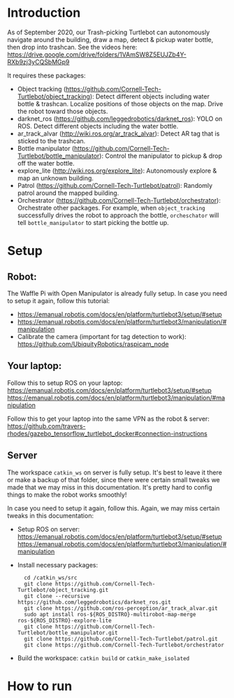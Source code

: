 # Introduction

As of September 2020, our Trash-picking Turtlebot can autonomously navigate around the building, draw a map, detect & pickup water bottle, then drop into trashcan. See the videos here: https://drive.google.com/drive/folders/1VAmSW8Z5EUJZb4Y-RXb9zj3yCQSbMGp9

It requires these packages:
- Object tracking (https://github.com/Cornell-Tech-Turtlebot/object_tracking): Detect different objects including water bottle & trashcan. Localize positions of those objects on the map. Drive the robot toward those objects.
- darknet_ros (https://github.com/leggedrobotics/darknet_ros): YOLO on ROS. Detect different objects including the water bottle.
- ar_track_alvar (http://wiki.ros.org/ar_track_alvar): Detect AR tag that is sticked to the trashcan.
- Bottle manipulator (https://github.com/Cornell-Tech-Turtlebot/bottle_manipulator): Control the manipulator to pickup & drop off the water bottle.
- explore_lite (http://wiki.ros.org/explore_lite): Autonomously explore & map an unknown building.  
- Patrol (https://github.com/Cornell-Tech-Turtlebot/patrol): Randomly patrol around the mapped building.
- Orchestrator (https://github.com/Cornell-Tech-Turtlebot/orchestrator): Orchestrate other packages. For example, when `object_tracking` successfully drives the robot to approach the bottle, `orcheschator` will tell `bottle_manipulator` to start picking the bottle up.


# Setup

## Robot:
The Waffle Pi with Open Manipulator is already fully setup. In case you need to setup it again, follow this tutorial: 

- https://emanual.robotis.com/docs/en/platform/turtlebot3/setup/#setup
- https://emanual.robotis.com/docs/en/platform/turtlebot3/manipulation/#manipulation
- Calibrate the camera (important for tag detection to work): https://github.com/UbiquityRobotics/raspicam_node

## Your laptop:
Follow this to setup ROS on your laptop:
https://emanual.robotis.com/docs/en/platform/turtlebot3/setup/#setup
https://emanual.robotis.com/docs/en/platform/turtlebot3/manipulation/#manipulation

Follow this to get your laptop into the same VPN as the robot & server: 
https://github.com/travers-rhodes/gazebo_tensorflow_turtlebot_docker#connection-instructions

## Server
The workspace `catkin_ws` on server is fully setup. It's best to leave it there or make a backup of that folder, since there were certain small tweaks we made that we may miss in this documentation. It's pretty hard to config things to make the robot works smoothly!

In case you need to setup it again, follow this. Again, we may miss certain tweaks in this documentation:

- Setup ROS on server:
        https://emanual.robotis.com/docs/en/platform/turtlebot3/setup/#setup
        https://emanual.robotis.com/docs/en/platform/turtlebot3/manipulation/#manipulation

- Install necessary packages:

        cd /catkin_ws/src
        git clone https://github.com/Cornell-Tech-Turtlebot/object_tracking.git
        git clone --recursive https://github.com/leggedrobotics/darknet_ros.git
        git clone https://github.com/ros-perception/ar_track_alvar.git
        sudo apt install ros-${ROS_DISTRO}-multirobot-map-merge ros-${ROS_DISTRO}-explore-lite
        git clone https://github.com/Cornell-Tech-Turtlebot/bottle_manipulator.git
        git clone https://github.com/Cornell-Tech-Turtlebot/patrol.git
        git clone https://github.com/Cornell-Tech-Turtlebot/orchestrator
        
 - Build the workspace:
        `catkin build` or `catkin_make_isolated`
        

# How to run










